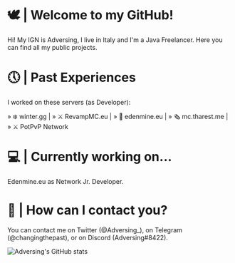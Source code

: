 # 🕊 | Welcome to my GitHub!

Hi! My IGN is Adversing, I live in Italy and I'm a Java Freelancer. 
Here you can find all my public projects.

# 🕔 | Past Experiences
I worked on these servers (as Developer):

» ❄️ winter.gg | 
» ⚔️ RevampMC.eu |
» 🐼 edenmine.eu |
» 🗞️ mc.tharest.me |
» ⚔️ PotPvP Network 

# 💻 | Currently working on...
Edenmine.eu as Network Jr. Developer.

# 💼 | How can I contact you?
You can contact me on Twitter (@Adversing_), on Telegram (@changingthepast), or on Discord (Adversing#8422).

![Adversing's GitHub stats](https://github-readme-stats.vercel.app/api?username=Adversing&show_icons=true)

